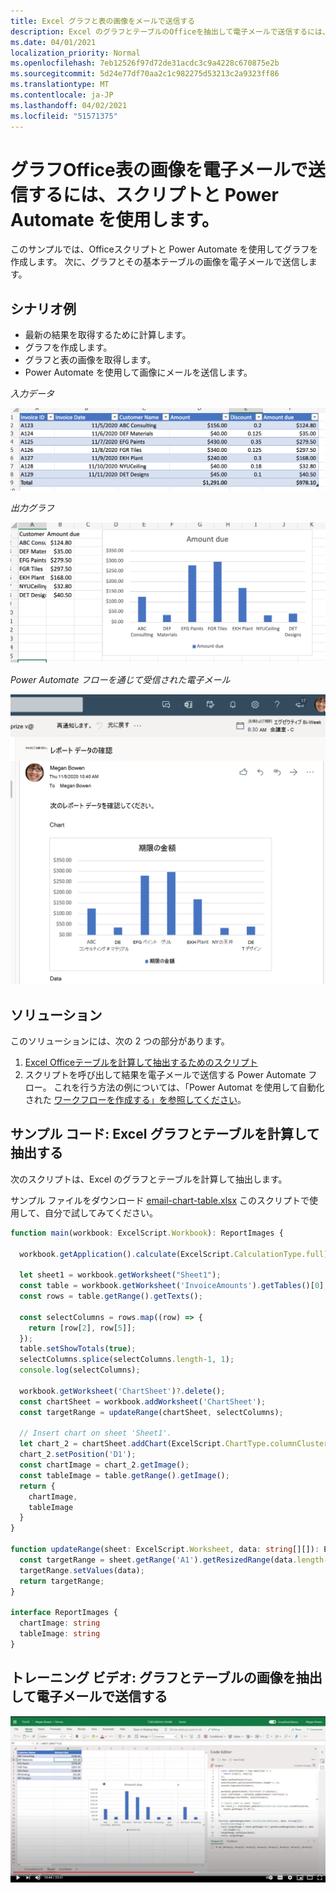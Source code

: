 ```yaml
---
title: Excel グラフと表の画像をメールで送信する
description: Excel のグラフとテーブルのOfficeを抽出して電子メールで送信するには、スクリプトと Power Automate を使用する方法について学習します。
ms.date: 04/01/2021
localization_priority: Normal
ms.openlocfilehash: 7eb12526f97d72de31acdc3c9a4228c670875e2b
ms.sourcegitcommit: 5d24e77df70aa2c1c982275d53213c2a9323ff86
ms.translationtype: MT
ms.contentlocale: ja-JP
ms.lasthandoff: 04/02/2021
ms.locfileid: "51571375"
---
```

# <a name="use-office-scripts-and-power-automate-to-email-images-of-a-chart-and-table"></a>グラフOffice表の画像を電子メールで送信するには、スクリプトと Power Automate を使用します。

このサンプルでは、Officeスクリプトと Power Automate を使用してグラフを作成します。 次に、グラフとその基本テーブルの画像を電子メールで送信します。

## <a name="example-scenario"></a>シナリオ例

* 最新の結果を取得するために計算します。
* グラフを作成します。
* グラフと表の画像を取得します。
* Power Automate を使用して画像にメールを送信します。

_入力データ_

![入力データ](../../images/input-data.png)

_出力グラフ_

![作成されたグラフ](../../images/chart-created.png)

_Power Automate フローを通じて受信された電子メール_

![受信したメール](../../images/email-received.png)

## <a name="solution"></a>ソリューション

このソリューションには、次の 2 つの部分があります。

1. [Excel Officeテーブルを計算して抽出するためのスクリプト](#sample-code-calculate-and-extract-excel-chart-and-table)
1. スクリプトを呼び出して結果を電子メールで送信する Power Automate フロー。 これを行う方法の例については、「Power Automat を使用して自動化された [ワークフローを作成する」を参照してください](../../tutorials/excel-power-automate-returns.md#create-an-automated-workflow-with-power-automate)。

## <a name="sample-code-calculate-and-extract-excel-chart-and-table"></a>サンプル コード: Excel グラフとテーブルを計算して抽出する

次のスクリプトは、Excel のグラフとテーブルを計算して抽出します。

サンプル ファイルをダウンロード <a href="email-chart-table.xlsx">email-chart-table.xlsx</a> このスクリプトで使用して、自分で試してみてください。

```TypeScript
function main(workbook: ExcelScript.Workbook): ReportImages {

  workbook.getApplication().calculate(ExcelScript.CalculationType.full);
  
  let sheet1 = workbook.getWorksheet("Sheet1");
  const table = workbook.getWorksheet('InvoiceAmounts').getTables()[0];
  const rows = table.getRange().getTexts();

  const selectColumns = rows.map((row) => {
    return [row[2], row[5]];
  });
  table.setShowTotals(true);
  selectColumns.splice(selectColumns.length-1, 1);
  console.log(selectColumns);

  workbook.getWorksheet('ChartSheet')?.delete();
  const chartSheet = workbook.addWorksheet('ChartSheet');
  const targetRange = updateRange(chartSheet, selectColumns);

  // Insert chart on sheet 'Sheet1'.
  let chart_2 = chartSheet.addChart(ExcelScript.ChartType.columnClustered, targetRange);
  chart_2.setPosition('D1');
  const chartImage = chart_2.getImage();
  const tableImage = table.getRange().getImage();
  return {
    chartImage,
    tableImage
  }
}

function updateRange(sheet: ExcelScript.Worksheet, data: string[][]): ExcelScript.Range {
  const targetRange = sheet.getRange('A1').getResizedRange(data.length-1, data[0].length-1);
  targetRange.setValues(data);
  return targetRange;
}

interface ReportImages {
  chartImage: string
  tableImage: string
}
```

## <a name="training-video-extract-and-email-images-of-chart-and-table"></a>トレーニング ビデオ: グラフとテーブルの画像を抽出して電子メールで送信する

[![グラフとテーブルの画像を抽出して電子メールで送信する方法について、ステップバイステップのビデオを見る](../../images/charts-image-vid.jpg)](https://youtu.be/152GJyqc-Kw "グラフとテーブルの画像を抽出して電子メールで送信する方法に関するステップバイステップのビデオ")
